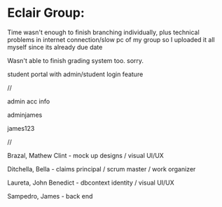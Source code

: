 # Eclair Group:  
Time wasn't enough to finish branching individually, plus technical problems in internet connection/slow pc of my group so I uploaded it all myself since its already due date


Wasn't able to finish grading system too. sorry.

student portal with admin/student login feature

//


admin acc info


adminjames


james123


//


Brazal, Mathew Clint - mock up designs / visual UI/UX


Ditchella, Bella - claims principal / scrum master / work organizer


Laureta, John Benedict - dbcontext identity / visual UI/UX


Sampedro, James - back end
